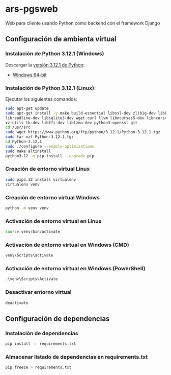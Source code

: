 # ars-pgsweb

Web para cliente usando Python como backend con el framework Django

## Configuración de ambienta virtual

### Instalación de Python 3.12.1 (Windows)

Descargar la [versión 3.12.1 de Python](https://www.python.org/downloads/release/python-3121/):

- [Windows 64-bit](https://www.python.org/ftp/python/3.12.1/python-3.12.1-amd64.exe)

### Instalación de Python 3.12.1 (Linux):

Ejecutar los siguientes comandos:

```bash
sudo apt-get update
sudo apt-get install -y make build-essential libssl-dev zlib1g-dev libbz2-dev \
libreadline-dev libsqlite3-dev wget curl llvm libncurses5-dev libncursesw5-dev \
xz-utils tk-dev libffi-dev liblzma-dev python3-openssl git
cd /usr/src
sudo wget https://www.python.org/ftp/python/3.12.1/Python-3.12.1.tgz
sudo tar xzf Python-3.12.1.tgz
cd Python-3.12.1
sudo ./configure --enable-optimizations
sudo make altinstall
python3.12 -m pip install --upgrade pip
```

### Creación de entorno virtual Linux

```bash
sudo pip3.12 install virtualenv
virtualenv venv
```

### Creación de entorno virtual Windows

```cmd
python -m venv venv
```

### Activación de entorno virtual en Linux

```bash
source venv/bin/activate
```

### Activación de entorno virtual en Windows (CMD)

```cmd
venv\Scripts\activate
```

### Activación de entorno virtual en Windows (PowerShell)

```powershell
.\venv\Scripts\Activate
```

### Desactivar entorno virtual

```bash
deactivate
```

## Configuración de dependencias

### Instalación de dependencias

```bash
pip install -r requirements.txt
```

### Almacenar listado de dependencias en requirements.txt

```bash
pip freeze > requirements.txt
```
